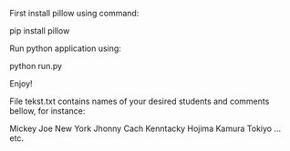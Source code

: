 First install pillow using command:

pip install pillow

Run python application using:

python run.py

Enjoy!

File tekst.txt contains names of your desired students and comments bellow, for instance:

Mickey Joe
New York
Jhonny Cach
Kenntacky
Hojima Kamura
Tokiyo
...
etc.

